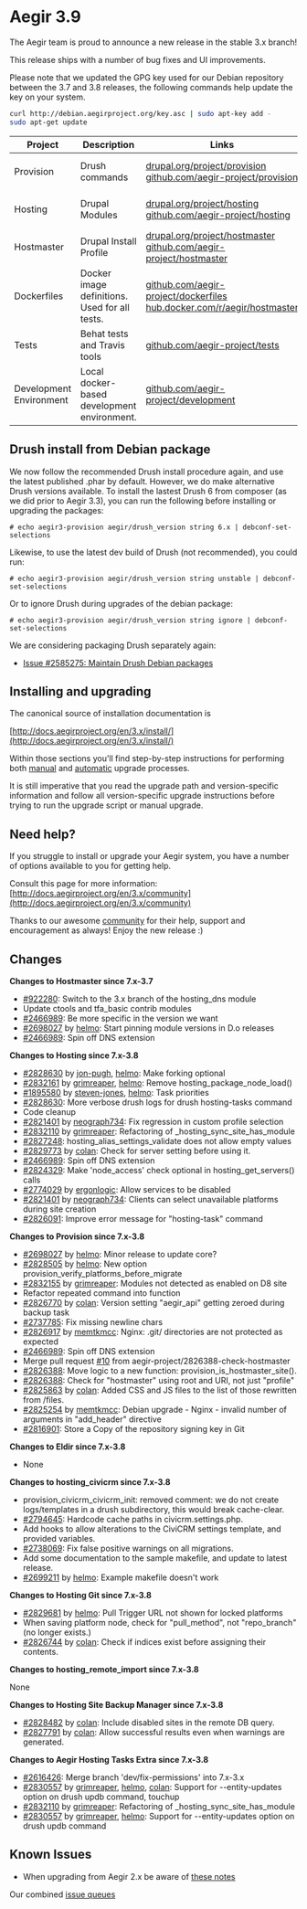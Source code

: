 Aegir 3.9
=========

The Aegir team is proud to announce a new release in the stable 3.x branch!

This release ships with a number of bug fixes and UI improvements.

Please note that we updated the GPG key used for our Debian repository between the 3.7 and 3.8 releases, the following commands help update the key on your system.

```bash
curl http://debian.aegirproject.org/key.asc | sudo apt-key add -
sudo apt-get update
```

| Project   | Description | Links | Status |
|-----------|------------ |-------------------|--------|
| Provision | Drush commands | [drupal.org/project/provision](https://www.drupal.org/project/provision) <br /> [github.com/aegir-project/provision](https://github.com/aegir-project/provision) | [![Build Status](https://travis-ci.org/aegir-project/provision.svg?branch=7.x-3.x)](https://travis-ci.org/aegir-project/provision) |
| Hosting | Drupal Modules| [drupal.org/project/hosting](https://www.drupal.org/project/hosting) <br /> [github.com/aegir-project/hosting](https://github.com/aegir-project/hosting) | [![Build Status](https://travis-ci.org/aegir-project/hosting.svg?branch=7.x-3.x)](https://travis-ci.org/aegir-project/hosting) |
| Hostmaster | Drupal Install Profile |[drupal.org/project/hostmaster](https://www.drupal.org/project/hostmaster) <br /> [github.com/aegir-project/hostmaster](https://github.com/aegir-project/hostmaster) | [![Build Status](https://travis-ci.org/aegir-project/hostmaster.svg?branch=7.x-3.x)](https://travis-ci.org/aegir-project/hostmaster) |
| Dockerfiles | Docker image definitions. Used for all tests. | [github.com/aegir-project/dockerfiles](https://github.com/aegir-project/dockerfiles)<br /> [hub.docker.com/r/aegir/hostmaster](https://hub.docker.com/r/aegir/hostmaster) | [![Build Status](https://travis-ci.org/aegir-project/dockerfiles.svg?branch=master)](https://travis-ci.org/aegir-project/dockerfiles) |
| Tests | Behat tests and Travis tools | [github.com/aegir-project/tests](https://github.com/aegir-project/tests) | [![Build Status](https://travis-ci.org/aegir-project/tests.svg?branch=master)](https://travis-ci.org/aegir-project/tests) |
| Development Environment | Local docker-based development environment. | [github.com/aegir-project/development](https://github.com/aegir-project/development) | [![Build Status](https://travis-ci.org/aegir-project/development.svg?branch=master)](https://travis-ci.org/aegir-project/development) |



Drush install from Debian package
---------------------------------

We now follow the recommended Drush install procedure again, and use the latest published .phar by default. However, we do make alternative Drush versions available. To install the lastest Drush 6 from composer (as we did prior to Aegir 3.3), you can run the following before installing or upgrading the packages:

    # echo aegir3-provision aegir/drush_version string 6.x | debconf-set-selections

Likewise, to use the latest dev build of Drush (not recommended), you could run:

    # echo aegir3-provision aegir/drush_version string unstable | debconf-set-selections

Or to ignore Drush during upgrades of the debian package:

    # echo aegir3-provision aegir/drush_version string ignore | debconf-set-selections


We are considering packaging Drush separately again:

* [Issue #2585275: Maintain Drush Debian packages](https://www.drupal.org/node/2585275)

Installing and upgrading
------------------------

The canonical source of installation documentation is

[http://docs.aegirproject.org/en/3.x/install/](http://docs.aegirproject.org/en/3.x/install/)

Within those sections you'll find step-by-step instructions for performing both [manual](/install/upgrade/#manual-upgrade) and [automatic](/install/upgrade/#upgrades-with-upgradesh-script) upgrade processes.

It is still imperative that you read the upgrade path and version-specific information and follow all version-specific upgrade instructions before trying to run the upgrade script or manual upgrade.


Need help?
----------

If you struggle to install or upgrade your Aegir system, you have a number of options available to you for getting help.

Consult this page for more information: [http://docs.aegirproject.org/en/3.x/community](http://docs.aegirproject.org/en/3.x/community)

Thanks to our awesome [community](http://community.aegirproject.org) for their help, support and encouragement as always! Enjoy the new release :)


Changes
-------

**Changes to Hostmaster since 7.x-3.7**

* [#922280](https://www.drupal.org/node/922280): Switch to the 3.x branch of the hosting_dns module
* Update ctools and tfa_basic contrib modules
* [#2466989](https://www.drupal.org/node/2466989): Be more specific in the version we want
* [#2698027](https://www.drupal.org/node/2698027) by [helmo](https://www.drupal.org/u/helmo): Start pinning module versions in D.o releases
* [#2466989](https://www.drupal.org/node/2466989): Spin off DNS extension



**Changes to Hosting since 7.x-3.8**

* [#2828630](https://www.drupal.org/node/2828630) by [jon-pugh](https://www.drupal.org/u/jon-pugh), [helmo](https://www.drupal.org/u/helmo): Make forking optional
* [#2832161](https://www.drupal.org/node/2832161) by [grimreaper](https://www.drupal.org/u/grimreaper), [helmo](https://www.drupal.org/u/helmo): Remove hosting_package_node_load()
* [#1895580](https://www.drupal.org/node/1895580) by [steven-jones](https://www.drupal.org/u/steven-jones), [helmo](https://www.drupal.org/u/helmo): Task priorities
* [#2828630](https://www.drupal.org/node/2828630): More verbose drush logs for drush hosting-tasks command
* Code cleanup
* [#2821401](https://www.drupal.org/node/2821401) by [neograph734](https://www.drupal.org/u/neograph734): Fix regression in custom profile selection
* [#2832110](https://www.drupal.org/node/2832110) by [grimreaper](https://www.drupal.org/u/grimreaper): Refactoring of _hosting_sync_site_has_module
* [#2827248](https://www.drupal.org/node/2827248): hosting_alias_settings_validate does not allow empty values
* [#2829773](https://www.drupal.org/node/2829773) by [colan](https://www.drupal.org/u/colan): Check for server setting before using it.
* [#2466989](https://www.drupal.org/node/2466989): Spin off DNS extension
* [#2824329](https://www.drupal.org/node/2824329): Make 'node_access' check optional in hosting_get_servers() calls
* [#2774029](https://www.drupal.org/node/2774029) by [ergonlogic](https://www.drupal.org/u/ergonlogic): Allow services to be disabled
* [#2821401](https://www.drupal.org/node/2821401) by [neograph734](https://www.drupal.org/u/neograph734): Clients can select unavailable platforms during site creation
* [#2826091](https://www.drupal.org/node/2826091): Improve error message for "hosting-task" command



**Changes to Provision since 7.x-3.8**

* [#2698027](https://www.drupal.org/node/2698027) by [helmo](https://www.drupal.org/u/helmo): Minor release to update core?
* [#2828505](https://www.drupal.org/node/2828505) by [helmo](https://www.drupal.org/u/helmo): New option provision_verify_platforms_before_migrate
* [#2832155](https://www.drupal.org/node/2832155) by [grimreaper](https://www.drupal.org/u/grimreaper): Modules not detected as enabled on D8 site
* Refactor repeated command into function
* [#2826770](https://www.drupal.org/node/2826770) by [colan](https://www.drupal.org/u/colan): Version setting "aegir_api" getting zeroed during backup task
* [#2737785](https://www.drupal.org/node/2737785): Fix missing newline chars
* [#2826917](https://www.drupal.org/node/2826917) by [memtkmcc](https://www.drupal.org/u/memtkmcc): Nginx: .git/ directories are not protected as expected
* [#2466989](https://www.drupal.org/node/2466989): Spin off DNS extension
* Merge pull request [#10](https://github.com/aegir-project/provision/pull/10) from aegir-project/2826388-check-hostmaster
* [#2826388](https://www.drupal.org/node/2826388): Move logic to a new function: provision_is_hostmaster_site().
* [#2826388](https://www.drupal.org/node/2826388): Check for "hostmaster" using root and URI, not just "profile"
* [#2825863](https://www.drupal.org/node/2825863) by [colan](https://www.drupal.org/u/colan): Added CSS and JS files to the list of those rewritten from /files.
* [#2825254](https://www.drupal.org/node/2825254) by [memtkmcc](https://www.drupal.org/u/memtkmcc): Debian upgrade - Nginx - invalid number of arguments in "add_header" directive
* [#2816901](https://www.drupal.org/node/2816901): Store a Copy of the repository signing key in Git



**Changes to Eldir since 7.x-3.8**

* None


**Changes to hosting_civicrm since 7.x-3.8**

* provision_civicrm_civicrm_init: removed comment: we do not create logs/templates in a drush subdirectory, this would break cache-clear.
* [#2794645](https://www.drupal.org/node/2794645): Hardcode cache paths in civicrm.settings.php.
* Add hooks to allow alterations to the CiviCRM settings template, and provided variables.
* [#2738069](https://www.drupal.org/node/2738069): Fix false positive warnings on all migrations.
* Add some documentation to the sample makefile, and update to latest release.
* [#2699211](https://www.drupal.org/node/2699211) by [helmo](https://www.drupal.org/u/helmo): Example makefile doesn't work



**Changes to Hosting Git since 7.x-3.8**

* [#2829681](https://www.drupal.org/node/2829681) by [helmo](https://www.drupal.org/u/helmo): Pull Trigger URL not shown for locked platforms
* When saving platform node, check for "pull_method", not "repo_branch" (no longer exists.)
* [#2826744](https://www.drupal.org/node/2826744) by [colan](https://www.drupal.org/u/colan): Check if indices exist before assigning their contents.


**Changes to hosting_remote_import since 7.x-3.8**

None


**Changes to Hosting Site Backup Manager since 7.x-3.8**

* [#2828482](https://www.drupal.org/node/2828482) by [colan](https://www.drupal.org/u/colan): Include disabled sites in the remote DB query.
* [#2827791](https://www.drupal.org/node/2827791) by [colan](https://www.drupal.org/u/colan): Allow successful results even when warnings are generated.


**Changes to Aegir Hosting Tasks Extra since 7.x-3.8**

* [#2616426](https://www.drupal.org/node/2616426): Merge branch 'dev/fix-permissions' into 7.x-3.x
* [#2830557](https://www.drupal.org/node/2830557) by [grimreaper](https://www.drupal.org/u/grimreaper), [helmo](https://www.drupal.org/u/helmo), [colan](https://www.drupal.org/u/colan): Support for --entity-updates option on drush updb command, touchup
* [#2832110](https://www.drupal.org/node/2832110) by [grimreaper](https://www.drupal.org/u/grimreaper): Refactoring of _hosting_sync_site_has_module
* [#2830557](https://www.drupal.org/node/2830557) by [grimreaper](https://www.drupal.org/u/grimreaper), [helmo](https://www.drupal.org/u/helmo): Support for --entity-updates option on drush updb command


Known Issues
------------
* When upgrading from Aegir 2.x be aware of [these notes](../install/upgrade/#major-upgrade-from-aegir-6x-2x)

Our combined [issue queues](https://www.drupal.org/project/issues?projects=provision%2C+hosting%2C+eldir%2C+Hostmaster+%28Aegir%29%2C+Aegir+Hosting+Git%2C+Aegir+Hosting+tasks+extra%2C+Aegir+Hosting+Logs%2C+Hosting+Site+Backup+Manager)
